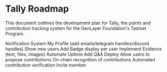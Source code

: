 # Tally Roadmap

This document outlines the development plan for Tally, the points and contribution
tracking system for the GenLayer Foundation's Testnet Program.

Notification System
My Profile (add emails/telegram handles/discord handles)
Show new users
Add Badge display per user
Implement Evidence (text, files, images)
Automate Uptime
Add Q&A
Deploy
Allow users to propose contributions
On-chain recognition of contributions
Automated contribution verification
Invite member